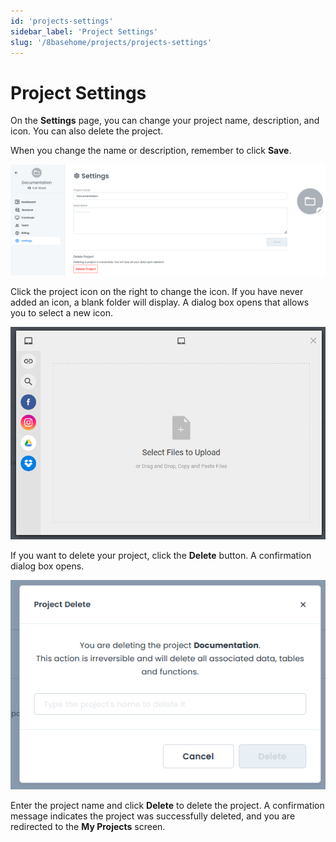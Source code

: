 ```yaml
---
id: 'projects-settings'
sidebar_label: 'Project Settings'
slug: '/8basehome/projects/projects-settings'
---
```

# Project Settings

On the **Settings** page, you can change your project name, description, and icon. You can also delete the project.

When you change the name or description, remember to click **Save**.

![Settings](./_images/projects-project-ui-walkthrough-settings.png)

Click the project icon on the right to change the icon. If you have never added an icon, a blank folder will display. A dialog box opens that allows you to select a new icon.

![Project Icon](./_images/projects-project-ui-walkthrough-settings-project-icon.png)

If you want to delete your project, click the **Delete** button. A confirmation dialog box opens.

![Delete Project](./_images/projects-project-ui-walkthrough-settings-delete-project.png)

Enter the project name and click **Delete** to delete the project. A confirmation message indicates the project was successfully deleted, and you are redirected to the **My Projects** screen.
